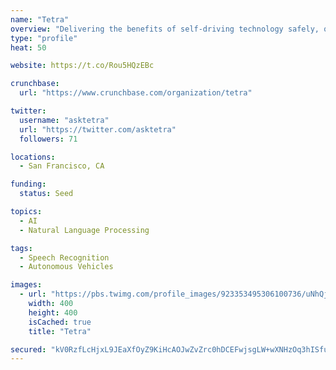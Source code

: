 ```yaml
---
name: "Tetra"
overview: "Delivering the benefits of self-driving technology safely, quickly, and broadly"
type: "profile"
heat: 50

website: https://t.co/Rou5HQzEBc

crunchbase:
  url: "https://www.crunchbase.com/organization/tetra"

twitter:
  username: "asktetra"
  url: "https://twitter.com/asktetra"
  followers: 71

locations:
  - San Francisco, CA

funding:
  status: Seed

topics:
  - AI
  - Natural Language Processing

tags:
  - Speech Recognition
  - Autonomous Vehicles

images:
  - url: "https://pbs.twimg.com/profile_images/923353495306100736/uNhQj6i2_400x400.jpg"
    width: 400
    height: 400
    isCached: true
    title: "Tetra"

secured: "kV0RzfLcHjxL9JEaXfOyZ9KiHcAOJwZvZrc0hDCEFwjsgLW+wXNHzOq3hISfuvcf5EIHWRaxwajnU6MDr0jNuEJGqYtle/cVeshxZ6IV/X0itAAvOx/et1lTa5Qs0YTOtQP7qBp9af9CWikPKQWk0a0QTpmImmaVo5LoVwwAW6GKRmdW6o0onVqcCvA7oLzPkvWvCeo46rDWlP6I6PgvuufFCAQeS9QrhlVZVlSTCoq5gF1L7FtOI72fVTUQzvSxxgboVU+GqvJxbS3dCoBi6BxpDrzHbgASiJzQDDsoBsZrHfJfXKOv1lybPqWfluFPRAJDZJgJ+BT93wsgnXknVT1oN2B/vB9of7Da28Dw5FYkrmR8n1CBjaOF9UjPSM9z/1AQe8o5OjiAxexkvrD2nQ==;yvymOR/0VDWTCVAX3GryxQ=="
---
```


